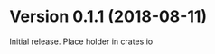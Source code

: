 Version 0.1.1  (2018-08-11)
===========================

Initial release. Place holder in crates.io
